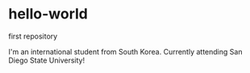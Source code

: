 # hello-world
first repository

I'm an international student from South Korea. Currently attending San Diego State University!
